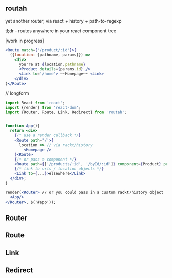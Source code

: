 routah
---

yet another router, via react + history + path-to-regexp

tl;dr - routes anywhere in your react component tree

[work in progress]

```jsx
<Route match={'/product/:id'}>{
  ({location: {pathname, params}}) =>
    <div>
      you're at {location.pathname}
      <Product details={params.id} />
      <Link to='/home'> ~~Homepage~~ <Link>
    </div>
}</Route>
```

// longform
```jsx
import React from 'react';
import {render} from 'react-dom';
import {Router, Route, Link, Redirect} from 'routah';


function App(){
  return <div>
    {/* use a render callback */}
    <Route path='/'>{
      location => // via rackt/history
        <Homepage />
    }<Route>
    {/* or pass a component */}
    <Route path={['/products/:id', '/byId/:id']} component={Product} props={{some: data}} />
    {/* link to urls / location objects */}
    <Link to={...}>elsewhere</Link>
  </div>;
}

render(<Router> // or you could pass in a custom rackt/history object
  <App/>
</Router>, $('#app'));
```


Router
---

Route
---

Link
---

Redirect
---





